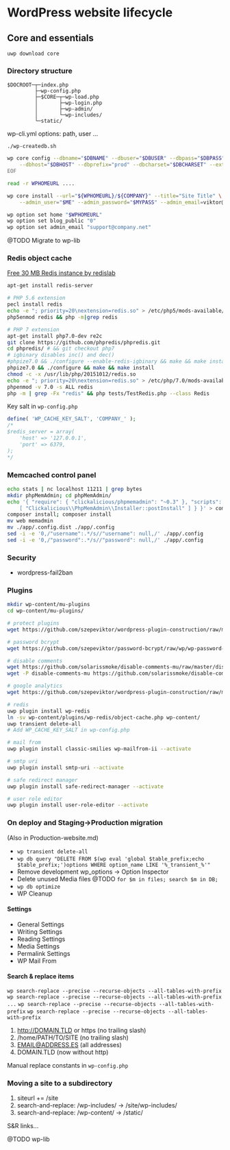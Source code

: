 # WordPress website lifecycle

## Core and essentials

`uwp download core`

### Directory structure

```
$DOCROOT─┬─index.php
         ├─wp-config.php
         ├─$CORE─┬─wp-load.php
         │       ├─wp-login.php
         │       ├─wp-admin/
         │       └─wp-includes/
         └─static/
```

wp-cli.yml options: path, user ...

`./wp-createdb.sh`

```bash
wp core config --dbname="$DBNAME" --dbuser="$DBUSER" --dbpass="$DBPASS" \
    --dbhost="$DBHOST" --dbprefix="prod" --dbcharset="$DBCHARSET" --extra-php <<EOF
EOF

read -r WPHOMEURL ....

wp core install --url="${WPHOMEURL}/${COMPANY}" --title="Site Title" \
    --admin_user="$ME" --admin_password="$MYPASS" --admin_email=viktor@szepe.net

wp option set home "$WPHOMEURL"
wp option set blog_public "0"
wp option set admin_email "support@company.net"
```

@TODO Migrate to wp-lib

### Redis object cache

[Free 30 MB Redis instance by redislab](https://redislabs.com/redis-cloud)

```bash
apt-get install redis-server

# PHP 5.6 extension
pecl install redis
echo -e "; priority=20\nextension=redis.so" > /etc/php5/mods-available/redis.ini
php5enmod redis && php -m|grep redis

# PHP 7 extension
apt-get install php7.0-dev re2c
git clone https://github.com/phpredis/phpredis.git
cd phpredis/ # && git checkout php7
# igbinary disables inc() and dec()
#phpize7.0 && ./configure --enable-redis-igbinary && make && make install
phpize7.0 && ./configure && make && make install
chmod -c -x /usr/lib/php/20151012/redis.so
echo -e "; priority=20\nextension=redis.so" > /etc/php/7.0/mods-available/redis.ini
phpenmod -v 7.0 -s ALL redis
php -m | grep -Fx "redis" && php tests/TestRedis.php --class Redis
```

Key salt in `wp-config.php`

```php
define( 'WP_CACHE_KEY_SALT', 'COMPANY_' );
/*
$redis_server = array(
    'host' => '127.0.0.1',
    'port' => 6379,
);
*/
```

### Memcached control panel

```bash
echo stats | nc localhost 11211 | grep bytes
mkdir phpMemAdmin; cd phpMemAdmin/
echo '{ "require": { "clickalicious/phpmemadmin": "~0.3" }, "scripts": { "post-install-cmd":
    [ "Clickalicious\\PhpMemAdmin\\Installer::postInstall" ] } }' > composer.json
composer install; composer install
mv web memadmin
mv ./app/.config.dist ./app/.config
sed -i -e '0,/"username":.*/s//"username": null,/' ./app/.config
sed -i -e '0,/"password":.*/s//"password": null,/' ./app/.config
```

### Security

- wordpress-fail2ban

### Plugins

```bash
mkdir wp-content/mu-plugins
cd wp-content/mu-plugins/

# protect plugins
wget https://github.com/szepeviktor/wordpress-plugin-construction/raw/master/mu-protect-plugins/protect-plugins.php

# password bcrypt
wget https://github.com/szepeviktor/password-bcrypt/raw/wp/wp-password-bcrypt.php

# disable comments
wget https://github.com/solarissmoke/disable-comments-mu/raw/master/disable-comments-mu.php
wget -P disable-comments-mu https://github.com/solarissmoke/disable-comments-mu/raw/master/disable-comments-mu/comments-template.php

# google analytics
wget https://github.com/szepeviktor/wordpress-plugin-construction/raw/master/google-universal-analytics/google-universal-analytics.php

# redis
uwp plugin install wp-redis
ln -sv wp-content/plugins/wp-redis/object-cache.php wp-content/
uwp transient delete-all
# Add WP_CACHE_KEY_SALT in wp-config.php

# mail from
uwp plugin install classic-smilies wp-mailfrom-ii --activate

# smtp uri
uwp plugin install smtp-uri --activate

# safe redirect manager
uwp plugin install safe-redirect-manager --activate

# user role editor
uwp plugin install user-role-editor --activate
```

### On deploy and Staging->Production migration

(Also in Production-website.md)

- `wp transient delete-all`
- `wp db query "DELETE FROM $(wp eval 'global $table_prefix;echo $table_prefix;')options WHERE option_name LIKE '%_transient_%'"`
- Remove development wp_options -> Option Inspector
- Delete unused Media files @TODO `for $m in files; search $m in DB;`
- `wp db optimize`
- WP Cleanup

#### Settings

- General Settings
- Writing Settings
- Reading Settings
- Media Settings
- Permalink Settings
- WP Mail From

#### Search & replace items

`wp search-replace --precise --recurse-objects --all-tables-with-prefix`
`wp search-replace --precise --recurse-objects --all-tables-with-prefix ...`
`wp search-replace --precise --recurse-objects --all-tables-with-prefix`
`wp search-replace --precise --recurse-objects --all-tables-with-prefix`

1. http://DOMAIN.TLD or https (no trailing slash)
1. /home/PATH/TO/SITE (no trailing slash)
1. EMAIL@ADDRESS.ES (all addresses)
1. DOMAIN.TLD (now without http)

Manual replace constants in `wp-config.php`

### Moving a site to a subdirectory

1. siteurl += /site
1. search-and-replace: /wp-includes/ -> /site/wp-includes/
1. search-and-replace: /wp-content/ -> /static/

S&R links...


@TODO wp-lib
